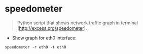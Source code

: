 # speedometer

> Python script that shows network traffic graph in terminal (http://excess.org/speedometer).

- Show graph for eth0 interface:

`speedometer -r eth0 -t eth0`

